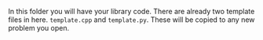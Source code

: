In this folder you will have your library code. There are already two
template files in here. `template.cpp` and `template.py`. These will
be copied to any new problem you open.


